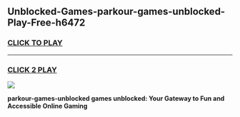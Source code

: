 
## Unblocked-Games-parkour-games-unblocked-Play-Free-h6472
<h3>
<a href="https://premium76.site?title=parkour-games-unblocked&ref=10A">CLICK TO PLAY</a></h3>
<hr>

<h3>
<a href="https://premium76.site?title=parkour-games-unblocked&ref=10A">CLICK 2 PLAY</a>
  
</h3>

<a href="https://premium76.site?title=parkour-games-unblocked&ref=10A"><img src="https://clearcache.store/games.png"></a>


**parkour-games-unblocked games unblocked: Your Gateway to Fun and Accessible Online Gaming**
